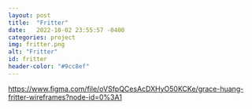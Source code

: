 ```yaml
---
layout: post
title:  "Fritter"
date:   2022-10-02 23:55:57 -0400
categories: project
img: fritter.png
alt: "Fritter"
id: fritter
header-color: "#9cc8ef"
---
```


https://www.figma.com/file/oVSfpQCesAcDXHyO50KCKe/grace-huang-fritter-wireframes?node-id=0%3A1